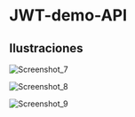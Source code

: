 # JWT-demo-API

## Ilustraciones

![Screenshot_7](https://user-images.githubusercontent.com/88160386/171515541-f0460a4b-e9a4-448c-8523-9b2218fa3b81.png)

![Screenshot_8](https://user-images.githubusercontent.com/88160386/171515548-b8320ef3-1fc0-45c8-8933-be20a854e45f.png)

![Screenshot_9](https://user-images.githubusercontent.com/88160386/171515552-a1598afc-d773-4fe1-9159-fc4f98112755.png)
